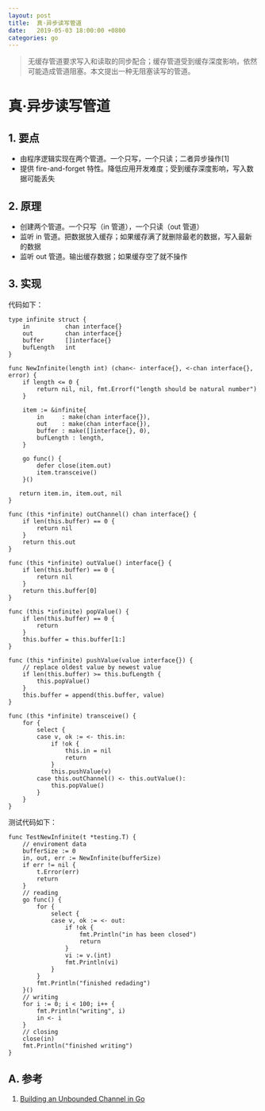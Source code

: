 ```yaml
---
layout: post
title:  真·异步读写管道
date:   2019-05-03 18:00:00 +0800
categories: go
---
```


> 无缓存管道要求写入和读取的同步配合；缓存管道受到缓存深度影响，依然可能造成管道阻塞。本文提出一种无阻塞读写的管道。

# 真·异步读写管道

## 1. 要点

+ 由程序逻辑实现在两个管道。一个只写，一个只读；二者异步操作[1]
+ 提供 fire-and-forget 特性。降低应用开发难度；受到缓存深度影响，写入数据可能丢失

## 2. 原理
+ 创建两个管道。一个只写（in 管道），一个只读（out 管道）
+ 监听 in 管道。把数据放入缓存；如果缓存满了就删除最老的数据，写入最新的数据
+ 监听 out 管道。输出缓存数据；如果缓存空了就不操作

## 3. 实现
代码如下：
```
type infinite struct {
    in          chan interface{}
    out         chan interface{}
    buffer      []interface{}
    bufLength   int
}
 
func NewInfinite(length int) (chan<- interface{}, <-chan interface{}, error) {
    if length <= 0 {
        return nil, nil, fmt.Errorf("length should be natural number")
    }
    
    item := &infinite{
        in     : make(chan interface{}),
        out    : make(chan interface{}),
        buffer : make([]interface{}, 0),
        bufLength : length,
    }
    
    go func() {
        defer close(item.out)
        item.transceive()
    }()
    
   return item.in, item.out, nil
}
 
func (this *infinite) outChannel() chan interface{} {
    if len(this.buffer) == 0 {
        return nil
    }
    return this.out
}
 
func (this *infinite) outValue() interface{} {
    if len(this.buffer) == 0 {
        return nil
    }
    return this.buffer[0]
}
 
func (this *infinite) popValue() {
    if len(this.buffer) == 0 {
        return
    }
    this.buffer = this.buffer[1:]
}
 
func (this *infinite) pushValue(value interface{}) {
    // replace oldest value by newest value
    if len(this.buffer) >= this.bufLength {
        this.popValue()
    }
    this.buffer = append(this.buffer, value)
}
 
func (this *infinite) transceive() {
    for {
        select {
        case v, ok := <- this.in:
            if !ok {
                this.in = nil
                return
            }
            this.pushValue(v)
        case this.outChannel() <- this.outValue():
            this.popValue()
        }
    }
}
```

测试代码如下：
```
func TestNewInfinite(t *testing.T) {
    // enviroment data
    bufferSize := 0
    in, out, err := NewInfinite(bufferSize)
    if err != nil {
        t.Error(err)
        return
    }
    // reading
    go func() {
        for {
            select {
            case v, ok := <- out:
                if !ok {
                    fmt.Println("in has been closed")
                    return
                }
                vi := v.(int)
                fmt.Println(vi)
            }
        }
        fmt.Println("finished redading")
    }()
    // writing
    for i := 0; i < 100; i++ {
        fmt.Println("writing", i)
        in <- i
    }
    // closing
    close(in)
    fmt.Println("finished writing")
}
```

## A. 参考
1. [Building an Unbounded Channel in Go](https://medium.com/capital-one-tech/building-an-unbounded-channel-in-go-789e175cd2cd)